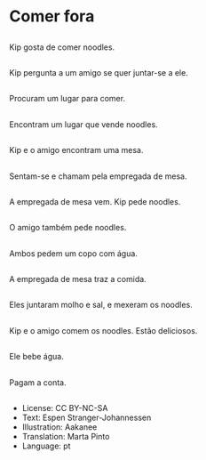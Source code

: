 # Comer fora

##
Kip gosta de comer noodles.

##
Kip pergunta a um amigo se quer juntar-se a ele.

##
Procuram um lugar para comer.

##
Encontram um lugar que vende noodles.

##
Kip e o amigo encontram uma mesa.

##
Sentam-se e chamam pela empregada de mesa.

##
A empregada de mesa vem. Kip pede noodles.

##
O amigo também pede noodles.

##
Ambos pedem um copo com água.

##
A empregada de mesa traz a comida.

##
Eles juntaram molho e sal, e mexeram os noodles.

##
Kip e o amigo comem os noodles. Estão deliciosos.

##
Ele bebe água.

##
Pagam a conta.

##
* License: CC BY-NC-SA
* Text: Espen Stranger-Johannessen
* Illustration: Aakanee
* Translation: Marta Pinto
* Language: pt
